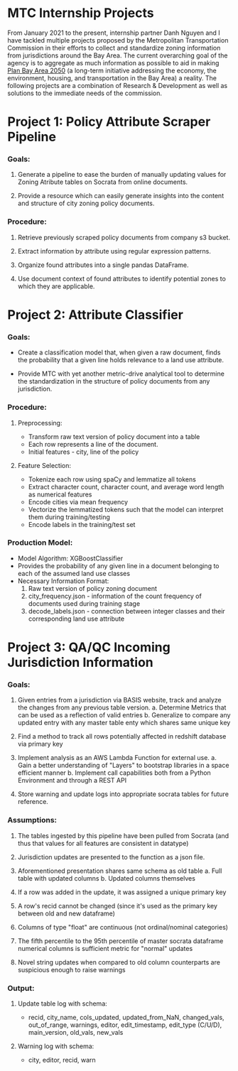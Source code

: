 # MTC Internship Projects

From January 2021 to the present, internship partner Danh Nguyen and I have tackled multiple projects proposed by the Metropolitan Transportation Commission in their efforts to collect and standardize zoning information from jurisdictions around the Bay Area. The current overarching goal of the agency is to aggregate as much information as possible to aid in making [Plan Bay Area 2050](https://www.planbayarea.org/plan-bay-area-2050-1) (a long-term initiative addressing the economy, the environment, housing, and transportation in the Bay Area) a reality. The following projects are a combination of Research & Development as well as solutions to the immediate needs of the commission.

# Project 1:  Policy Attribute Scraper Pipeline

### Goals:

1. Generate a pipeline to ease the burden of manually updating values for Zoning Atribute tables on Socrata from online documents.

2. Provide a resource which can easily generate insights into the content and structure of city zoning policy documents.

### Procedure:

1. Retrieve previously scraped policy documents from company s3 bucket.

2. Extract information by attribute using regular expression patterns.

3. Organize found attributes into a single pandas DataFrame.

4. Use document context of found attributes to identify potential zones to which they are applicable.

# Project 2: Attribute Classifier

### Goals:

- Create a classification model that, when given a raw document, finds the probability that a given line holds relevance to a land use attribute.

- Provide MTC with yet another metric-drive analytical tool to determine the standardization in the structure of policy documents from any jurisdiction.

### Procedure:

1. Preprocessing:
    - Transform raw text version of policy document into a table
    - Each row represents a line of the document.
    - Initial features - city, line of the policy


2. Feature Selection:
    - Tokenize each row using spaCy and lemmatize all tokens
    - Extract character count, character count, and average word length as numerical features
    - Encode cities via mean frequency
    - Vectorize the lemmatized tokens such that the model can interpret them during training/testing
    - Encode labels in the training/test set
    
### Production Model:

- Model Algorithm: XGBoostClassifier
- Provides the probability of any given line in a document belonging to each of the assumed land use classes
- Necessary Information Format:
    1. Raw text version of policy zoning document
    2. city_frequency.json - information of the count frequency of documents used during training stage
    3. decode_labels.json - connection between integer classes and their corresponding land use attribute
  
 
# Project 3: QA/QC Incoming Jurisdiction Information

### Goals:

1. Given entries from a jurisdiction via BASIS website, track and analyze the changes from any previous table version.
    a. Determine Metrics that can be used as a reflection of valid entries
    b. Generalize to compare any updated entry with any master table enty which shares same unique key
        
2. Find a method to track all rows potentially affected in redshift database via primary key
    
3. Implement analysis as an AWS Lambda Function for external use.
    a. Gain a better understanding of "Layers" to bootstrap libraries in a space efficient manner
    b. Implement call capabilities both from a Python Environment and through a REST API
        
4. Store warning and update logs into appropriate socrata tables for future reference.


### Assumptions:
1. The tables ingested by this pipeline have been pulled from Socrata (and thus that values for all features are consistent in datatype)

2. Jurisdiction updates are presented to the function as a json file.
    
3. Aforementioned presentation shares same schema as old table
    a. Full table with updated columns
    b. Updated columns themselves

4. If a row was added in the update, it was assigned a unique primary key

5. A row's recid cannot be changed (since it's used as the primary key between old and new dataframe)

6. Columns of type "float" are continuous (not ordinal/nominal categories)

7. The fifth percentile to the 95th percentile of master socrata dataframe numerical columns is sufficient metric for "normal" updates

8. Novel string updates when compared to old column counterparts are suspicious enough to raise warnings


### Output:

1. Update table log with schema:
    - recid, city_name, cols_updated, updated_from_NaN, changed_vals, out_of_range, warnings, editor, edit_timestamp, edit_type (C/U/D), main_version, old_vals, new_vals

2. Warning log with schema:
    - city, editor, recid, warn
